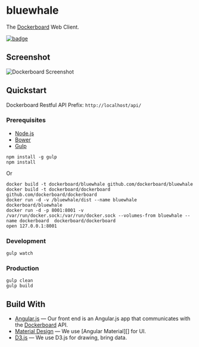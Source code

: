 
# bluewhale

The [Dockerboard][] Web Client.

[![badge](http://dockeri.co/image/dockerboard/bluewhale)](https://registry.hub.docker.com/u/dockerboard/bluewhare/)


## Screenshot

![Dockerboard Screenshot](https://github.com/dockerboard/bluewhale/blob/master/screenshots/dockerboard.gif?raw=true)

## Quickstart

Dockerboard Restful API Prefix: `http://localhost/api/`

### Prerequisites

* [Node.js][]
* [Bower][]
* [Gulp][]

```
npm install -g gulp
npm install
```

Or

```
docker build -t dockerboard/bluewhale github.com/dockerboard/bluewhale
docker build -t dockerboard/dockerboard github.com/dockerboard/dockerboard
docker run -d -v /bluewhale/dist --name bluewhale dockerboard/bluewhale
docker run -d -p 8001:8001 -v /var/run/docker.sock:/var/run/docker.sock --volumes-from bluewhale --name dockerboard  dockerboard/dockerboard
open 127.0.0.1:8001
```

### Development

```
gulp watch
```

### Production

```
gulp clean
gulp build
```


## Build With

- [Angular.js][] &mdash; Our front end is an Angular.js app that communicates with the [Dockerboard][] API.
- [Material Design][] &mdash; We use [Angular Material][] for UI.
- [D3.js][] &mdash; We use D3.js for drawing, bring data.


[Dockerboard]: https://github.com/dockerboard/dockerboard
[Node.js]: https://nodejs.org
[Gulp]: http://gulpjs.com
[Bower]: http://bower.io
[Angular.js]: https://www.angularjs.org/
[D3.js]: http://d3js.org/
[Material Design]: https://material.angularjs.org/
